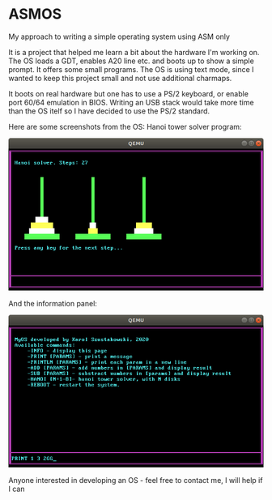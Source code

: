 # ASMOS
My approach to writing a simple operating system using ASM only

It is a project that helped me learn a bit about the hardware I'm working on.
The OS loads a GDT, enables A20 line etc. and boots up to show 
a simple prompt. It offers some small programs. 
The OS is using text mode, since I wanted to keep this project small
and not use additional charmaps.

It boots on real hardware but one has to use a PS/2 keyboard,
or enable port 60/64 emulation in BIOS. Writing an USB stack would
take more time than the OS itelf so I have decided to use the PS/2 standard.


Here are some screenshots from the OS:
Hanoi tower solver program:

![Hanoi solver](hanoi.png)

And the information panel:

![Information panel](info.png)



Anyone interested in developing an OS - feel free to contact me, I will help if I can 
